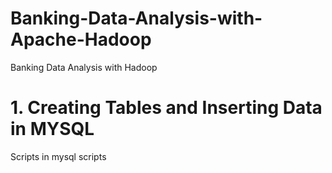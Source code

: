 # Banking-Data-Analysis-with-Apache-Hadoop
Banking Data Analysis with Hadoop

# 1. Creating Tables and Inserting Data in MYSQL
Scripts in mysql scripts
